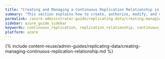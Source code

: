 ```yaml
---
title: "Creating and Managing a Continuous Replication Relationship in Qumulo Core"
summary: "This section explains how to create, authorize, modify, and delete a replication relationship by using the Qumulo Core Web UI."
permalink: /azure-administrator-guide/replicating-data/creating-managing-continuous-replication-relationship.html
sidebar: azure_guide_sidebar
keywords: continuous_replication, replication_relationship, continuous_replication_relationship
platform: azure
---
```


{% include content-reuse/admin-guides/replicating-data/creating-managing-continuous-replication-relationship.md %}
